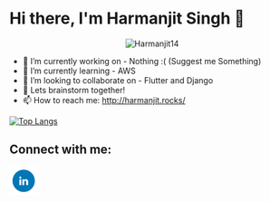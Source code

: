 # Hi there, I'm Harmanjit Singh 👋
<p align="center"> <img src="https://komarev.com/ghpvc/?username=Harmanjit14" alt="Harmanjit14" /> </p>

- 🔭 I’m currently working on - Nothing :( (Suggest me Something)
- 🌱 I’m currently learning - AWS
- 👯 I’m looking to collaborate on - Flutter and Django
- 💬 Lets brainstorm together!
- 📫 How to reach me: http://harmanjit.rocks/

[![Top Langs](https://github-readme-stats.vercel.app/api/top-langs/?username=Harmanjit14&layout=compact)](https://google.com)

## Connect with me:
<a href="https://www.linkedin.com/in/harmanjit-singh-36a447198/"><img src="https://github.com/aritraroy/social-icons/blob/master/linkedin-icon.png?raw=true" width="50"></a>
